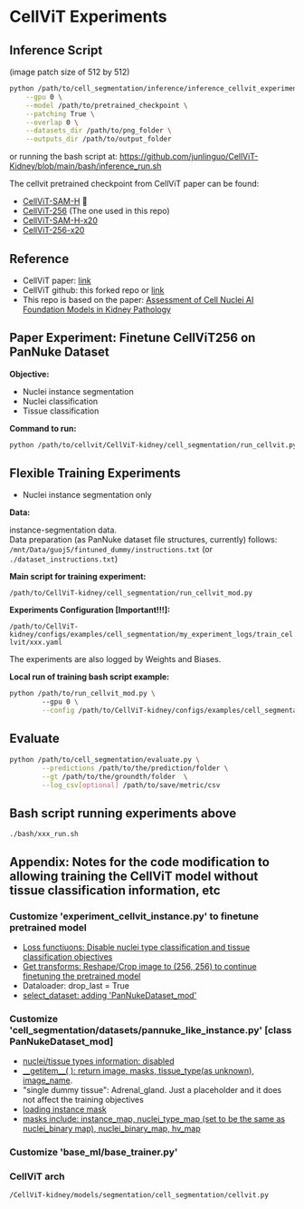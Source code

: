 
# CellViT Experiments

## Inference Script
(image patch size of 512 by 512)
```bash
python /path/to/cell_segmentation/inference/inference_cellvit_experiment_kidney.py \
    --gpu 0 \
    --model /path/to/pretrained_checkpoint \
    --patching True \
    --overlap 0 \
    --datasets_dir /path/to/png_folder \
    --outputs_dir /path/to/output_folder
```
or running the bash script at: 
https://github.com/junlinguo/CellViT-Kidney/blob/main/bash/inference_run.sh



The cellvit pretrained checkpoint from CellViT paper can be found: 
- [CellViT-SAM-H](https://drive.google.com/uc?export=download&id=1MvRKNzDW2eHbQb5rAgTEp6s2zAXHixRV) 🚀
- [CellViT-256](https://drive.google.com/uc?export=download&id=1tVYAapUo1Xt8QgCN22Ne1urbbCZkah8q) (The one used in this repo)
- [CellViT-SAM-H-x20](https://drive.google.com/uc?export=download&id=1wP4WhHLNwyJv97AK42pWK8kPoWlrqi30)
- [CellViT-256-x20](https://drive.google.com/uc?export=download&id=1w99U4sxDQgOSuiHMyvS_NYBiz6ozolN2)

  
## Reference
- CellViT paper: [link](https://arxiv.org/abs/2306.15350)
- CellViT github: this forked repo or [link](https://github.com/TIO-IKIM/CellViT)
- This repo is based on the paper: [Assessment of Cell Nuclei AI Foundation Models in Kidney Pathology](https://arxiv.org/abs/2408.06381)

## Paper Experiment: Finetune CellViT256 on PanNuke Dataset 

**Objective:**  
- Nuclei instance segmentation
- Nuclei classification
- Tissue classification

**Command to run:**
```bash
python /path/to/cellvit/CellViT-kidney/cell_segmentation/run_cellvit.py --gpu 0 --config /home/guoj5/Desktop/cellvit/CellViT-kidney/configs/examples/cell_segmentation/train_cellvit_copy.yaml
```

## Flexible Training Experiments
- Nuclei instance segmentation only

**Data:**  

instance-segmentation data.  
Data preparation (as PanNuke dataset file structures, currently) follows: `/mnt/Data/guoj5/fintuned_dummy/instructions.txt`
(or `./dataset_instructions.txt`)

**Main script for training experiment:**  

`/path/to/CellViT-kidney/cell_segmentation/run_cellvit_mod.py`

**Experiments Configuration [Important!!!]:**  

`/path/to/CellViT-kidney/configs/examples/cell_segmentation/my_experiment_logs/train_cellvit/xxx.yaml`

The experiments are also logged by Weights and Biases.

**Local run of training bash script example:**

```bash
python /path/to/run_cellvit_mod.py \ 
        --gpu 0 \
        --config /path/to/CellViT-kidney/configs/examples/cell_segmentation/my_experiment_logs/train_cellvit/train_fold0_all.yaml
```

## Evaluate 
```bash
python /path/to/cell_segmentation/evaluate.py \
        --predictions /path/to/the/prediction/folder \
        --gt /path/to/the/groundth/folder  \
        --log_csv[optional] /path/to/save/metric/csv

```

## Bash script running experiments above 

`./bash/xxx_run.sh`

## Appendix: Notes for the code modification to allowing training the CellViT model without tissue classification information, etc

### Customize 'experiment_cellvit_instance.py' to finetune pretrained model 
- [Loss functiuons: Disable nuclei type classification and tissue classification objectives](https://github.com/junlinguo/CellViT-Kidney/blob/main/cell_segmentation/experiments/experiment_cellvit_instance.py#L392-L420)
- [Get transforms: Reshape/Crop image to (256, 256) to continue finetuning the pretrained model](https://github.com/junlinguo/CellViT-Kidney/blob/main/cell_segmentation/experiments/experiment_cellvit_instance.py#L729)
- Dataloader: drop_last = True
- [select_dataset: adding 'PanNukeDataset_mod'](https://github.com/junlinguo/CellViT-Kidney/blob/main/cell_segmentation/experiments/experiment_cellvit_instance.py#L530-L536)


### Customize 'cell_segmentation/datasets/pannuke_like_instance.py' [class PanNukeDataset_mod]
- [nuclei/tissue types information: disabled](https://github.com/junlinguo/CellViT-Kidney/blob/main/cell_segmentation/datasets/pannuke_like_instance.py#L94-L100)
- [\_\_getitem\_\_( ): return image, masks, tissue_type(as unknown), image_name](https://github.com/junlinguo/CellViT-Kidney/blob/main/cell_segmentation/datasets/pannuke_like_instance.py#L111).
- "single dummy tissue": Adrenal_gland. Just a placeholder and it does not affect the training objectives
- [loading instance mask](https://github.com/junlinguo/CellViT-Kidney/blob/main/cell_segmentation/datasets/pannuke_like_instance.py#L227-L245)
- [masks include: instance_map, nuclei_type_map (set to be the same as nuclei_binary map), nuclei_binary_map, hv_map](https://github.com/junlinguo/CellViT-Kidney/blob/main/cell_segmentation/datasets/pannuke_like_instance.py#L168)


### Customize 'base_ml/base_trainer.py'


### CellViT arch 

`/CellViT-kidney/models/segmentation/cell_segmentation/cellvit.py`


